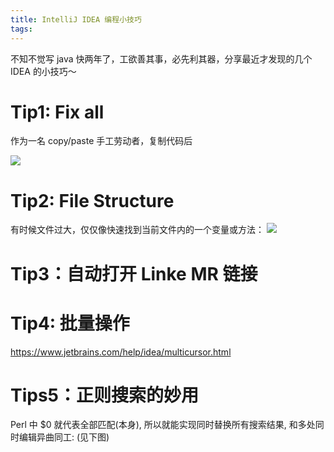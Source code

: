 ```yaml
---
title: IntelliJ IDEA 编程小技巧
tags:
---
```


不知不觉写 java 快两年了，工欲善其事，必先利其器，分享最近才发现的几个 IDEA 的小技巧～ 

<!--more-->

# Tip1: Fix all
作为一名 copy/paste 手工劳动者，复制代码后

![](/images/blog/2021-09-04-jvm-note/16471630809745.jpg)


# Tip2: File Structure
有时候文件过大，仅仅像快速找到当前文件内的一个变量或方法：
![](/images/blog/2021-09-04-jvm-note/16471636200710.jpg)

# Tip3：自动打开 Linke MR 链接


# Tip4: 批量操作 
https://www.jetbrains.com/help/idea/multicursor.html

# Tips5：正则搜索的妙用
Perl 中 $0 就代表全部匹配(本身), 所以就能实现同时替换所有搜索结果, 和多处同时编辑异曲同工:
(见下图)



